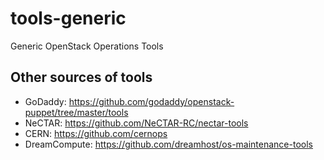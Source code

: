tools-generic
=============

Generic OpenStack Operations Tools


Other sources of tools
----------------------

* GoDaddy: https://github.com/godaddy/openstack-puppet/tree/master/tools
* NeCTAR: https://github.com/NeCTAR-RC/nectar-tools
* CERN: https://github.com/cernops
* DreamCompute: https://github.com/dreamhost/os-maintenance-tools
